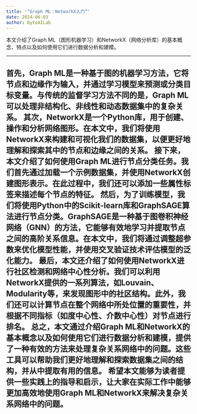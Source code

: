 ```yaml
---
title: '“Graph ML：NetworkX入门”'
date: 2024-06-03
author: ByteAILab
---
```


本文介绍了Graph ML（图形机器学习）和NetworkX（网络分析库）的基本概念、特点以及如何使用它们进行数据分析和建模。


---
首先，Graph ML是一种基于图的机器学习方法，它将节点和边缘作为输入，并通过学习模型来预测或分类目标变量。与传统的监督学习方法不同的是，Graph ML可以处理非结构化、非线性和动态数据集中的复杂关系。
其次，NetworkX是一个Python库，用于创建、操作和分析网络图形。在本文中，我们将使用NetworkX来构建和可视化我们的数据集，以便更好地理解和探索其中的节点和边缘之间的关系。
接下来，本文介绍了如何使用Graph ML进行节点分类任务。我们首先通过加载一个示例数据集，并使用NetworkX创建图形表示。在此过程中，我们还可以添加一些属性标签来描述每个节点的特征。
然后，为了训练模型，我们将使用Python中的Scikit-learn库和GraphSAGE算法进行节点分类。GraphSAGE是一种基于图卷积神经网络（GNN）的方法，它能够有效地学习并提取节点之间的高阶关系信息。在本文中，我们将通过调整超参数来优化模型性能，并使用交叉验证技术评估模型的泛化能力。
最后，本文还介绍了如何使用NetworkX进行社区检测和网络中心性分析。我们可以利用NetworkX提供的一系列算法，如Louvain、Modularity等，来发现图形中的社区结构。此外，我们还可以计算节点在整个网络中所处位置的重要性，并根据不同指标（如度中心性、介数中心性）对节点进行排名。
总之，本文通过介绍Graph ML和NetworkX的基本概念以及如何使用它们进行数据分析和建模，提供了一种有效的方法来处理复杂关系网络中的问题。这些工具可以帮助我们更好地理解和探索数据集之间的结构，并从中提取有用的信息。
希望本文能够为读者提供一些实践上的指导和启示，让大家在实际工作中能够更加高效地使用Graph ML和NetworkX来解决复杂关系网络中的问题。
---

